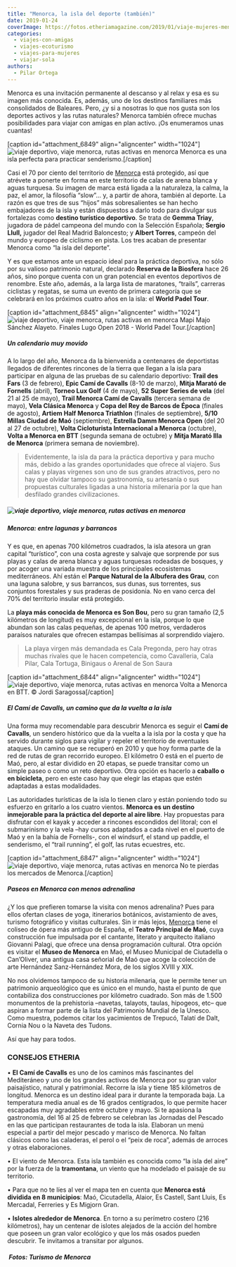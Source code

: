 ```yaml
---
title: "Menorca, la isla del deporte (también)"
date: 2019-01-24
coverImage: https://fotos.etheriamagazine.com/2019/01/viaje-mujeres-menorca-senderismo.jpg
categories: 
  - viajes-con-amigas
  - viajes-ecoturismo
  - viajes-para-mujeres
  - viajar-sola
authors: 
  - Pilar Ortega
---
```


Menorca es una invitación permanente al descanso y al relax y esa es su imagen más conocida. Es, además, uno de los destinos familiares más consolidados de Baleares. Pero, ¿y si a nosotras lo que nos gusta son los deportes activos y las rutas naturales? Menorca también ofrece muchas posibilidades para viajar con amigas en plan activo. ¡Os enumeramos unas cuantas!

\[caption id="attachment\_6849" align="aligncenter" width="1024"\]![viaje deportivo, viaje menorca, rutas activas en menorca](https://fotos.etheriamagazine.com/2019/01/viaje-mujeres-menorca-senderismo-1024x766.jpg "Menorca es una isla perfecta para practicar senderismo.") Menorca es una isla perfecta para practicar senderismo.\[/caption\]

Casi el 70 por ciento del territorio de [Menorca](http://www.menorca.es) está protegido, así que atrévete a ponerte en forma en este territorio de calas de arena blanca y aguas turquesa. Su imagen de marca está ligada a la naturaleza, la calma, la paz, el amor, la filosofía “slow”… y, a partir de ahora, también al deporte. La razón es que tres de sus “hijos” más sobresalientes se han hecho embajadores de la isla y están dispuestos a darlo todo para divulgar sus fortalezas como **destino turístico deportivo**. Se trata de **Gemma Triay**, jugadora de pádel campeona del mundo con la Selección Española; **Sergio Llull,** jugador del Real Madrid Baloncesto; y **Albert Torres**, campeón del mundo y europeo de ciclismo en pista. Los tres acaban de presentar Menorca como “la isla del deporte”.

Y es que estamos ante un espacio ideal para la práctica deportiva, no sólo por su valioso patrimonio natural, declarado **Reserva de la Biosfera** hace 26 años, sino porque cuenta con un gran potencial en eventos deportivos de renombre. Este año, además, a la larga lista de maratones, “trails”, carreras ciclistas y regatas, se suma un evento de primera categoría que se celebrará en los próximos cuatro años en la isla: el **World Padel Tour**.

\[caption id="attachment\_6845" align="aligncenter" width="1024"\]![viaje deportivo, viaje menorca, rutas activas en menorca](https://fotos.etheriamagazine.com/2019/01/viaje-mujeres-menorca-Mapi-Majo-Sanchez-Alayeto-Finales-Lugo-Open-2018-World-Padel-Tour-1024x708.jpg "Mapi Majo Sánchez Alayeto. Finales Lugo Open 2018 - World Padel Tour.") Mapi Majo Sánchez Alayeto. Finales Lugo Open 2018 - World Padel Tour.\[/caption\]

##### Un calendario muy movido

A lo largo del año, Menorca da la bienvenida a centenares de deportistas llegados de diferentes rincones de la tierra que llegan a la isla para participar en alguna de las pruebas de su calendario deportivo: **Trail des Fars** (3 de febrero), **Epic Camí de Cavalls** (8-10 de marzo), **Mitja Marató de Fornells** (abril), **Torneo Lux Golf** (4 de mayo), **52 Super Series de vela** (del 21 al 25 de mayo), **Trail Menorca Camí de Cavalls** (tercera semana de mayo), **Vela Clásica Menorca** y **Copa del Rey de Barcos de Época** (finales de agosto), **Artiem Half Menorca Triathlon** (finales de septiembre), **5/10 Millas Ciudad de Maó** (septiembre), **Estrella Damm Menorca Open** (del 20 al 27 de octubre), **Volta Cicloturista Internacional a Menorca** (octubre), **Volta a Menorca en BTT** (segunda semana de octubre) y **Mitja Marató Illa de Menorca** (primera semana de noviembre).

> Evidentemente, la isla da para la práctica deportiva y para mucho más, debido a las grandes oportunidades que ofrece al viajero. Sus calas y playas vírgenes son uno de sus grandes atractivos, pero no hay que olvidar tampoco su gastronomía, su artesanía o sus propuestas culturales ligadas a una historia milenaria por la que han desfilado grandes civilizaciones.

##### ![viaje deportivo, viaje menorca, rutas activas en menorca](https://fotos.etheriamagazine.com/2019/01/viaje-mujeres-menorca-natacion-1024x684.jpg "Competición de natación en Menorca.")

##### Menorca: entre lagunas y barrancos

Y es que, en apenas 700 kilómetros cuadrados, la isla atesora un gran capital “turístico”, con una costa agreste y salvaje que sorprende por sus playas y calas de arena blanca y aguas turquesas rodeadas de bosques, y por acoger una variada muestra de los principales ecosistemas mediterráneos. Ahí están el **Parque Natural de la Albufera des Grau**, con una laguna salobre, y sus barrancos, sus dunas, sus torrentes, sus conjuntos forestales y sus praderas de posidonia. No en vano cerca del 70% del territorio insular está protegido.

La **playa más conocida de Menorca es Son Bou**, pero su gran tamaño (2,5 kilómetros de longitud) es muy excepcional en la isla, porque lo que abundan son las calas pequeñas, de apenas 100 metros, verdaderos paraísos naturales que ofrecen estampas bellísimas al sorprendido viajero.

> La playa virgen más demandada es Cala Pregonda, pero hay otras muchas rivales que le hacen competencia, como Cavalleria, Cala Pilar, Cala Tortuga, Binigaus o Arenal de Son Saura

\[caption id="attachment\_6844" align="aligncenter" width="1024"\]![viaje deportivo, viaje menorca, rutas activas en menorca](https://fotos.etheriamagazine.com/2019/01/viaje-mujeres-menorca-JordiSaragossa-1024x683.jpg "Recorrer el perímetro de la isla en bicicleta también es hacer turismo.") Volta a Menorca en BTT. © Jordi Saragossa\[/caption\]

##### El Camí de Cavalls, un camino que da la vuelta a la isla

Una forma muy recomendable para descubrir Menorca es seguir el **Camí de Cavalls**, un sendero histórico que da la vuelta a la isla por la costa y que ha servido durante siglos para vigilar y repeler el territorio de eventuales ataques. Un camino que se recuperó en 2010 y que hoy forma parte de la red de rutas de gran recorrido europeo. El kilómetro 0 está en el puerto de Maó, pero, al estar dividido en 20 etapas, se puede transitar como un simple paseo o como un reto deportivo. Otra opción es hacerlo a **caballo o en bicicleta**, pero en este caso hay que elegir las etapas que estén adaptadas a estas modalidades.

Las autoridades turísticas de la isla lo tienen claro y están poniendo todo su esfuerzo en gritarlo a los cuatro vientos. **Menorca es un destino inmejorable para la práctica del deporte al aire libre**. Hay propuestas para disfrutar con el kayak y acceder a rincones escondidos del litoral; con el submarinismo y la vela –hay cursos adaptados a cada nivel en el puerto de Maó y en la bahía de Fornells-, con el windsurf, el stand up paddle, el senderismo, el “trail running”, el golf, las rutas ecuestres, etc.

\[caption id="attachment\_6847" align="aligncenter" width="1024"\]![viaje deportivo, viaje menorca, rutas activas en menorca](https://fotos.etheriamagazine.com/2019/01/viaje-mujeres-menorca-mercado-1024x687.jpg "No te pierdas los mercados de Menorca.") No te pierdas los mercados de Menorca.\[/caption\]

##### Paseos en Menorca con menos adrenalina

¿Y los que prefieren tomarse la visita con menos adrenalina? Pues para ellos ofertan clases de yoga, itinerarios botánicos, avistamiento de aves, turismo fotográfico y visitas culturales. Sin ir más lejos, [Menorca](https://etheriamagazine.com/2018/11/05/15-tips-para-disfrutar-de-menorca-fuera-de-temporada/) tiene el coliseo de ópera más antiguo de España, el **Teatro Principal de Maó**, cuya construcción fue impulsada por el cantante, literato y arquitecto italiano Giovanni Palagi, que ofrece una densa programación cultural. Otra opción es visitar el **Museo de Menorca** en Maó, el Museo Municipal de Ciutadella o Can’Oliver, una antigua casa señorial de Maó que acoge la colección de arte Hernández Sanz-Hernández Mora, de los siglos XVIII y XIX.

No nos olvidemos tampoco de su historia milenaria, que le permite tener un patrimonio arqueológico que es único en el mundo, hasta el punto de que contabiliza dos construcciones por kilómetro cuadrado. Son más de 1.500 monumentos de la prehistoria –navetas, talayots, taulas, hipogeos, etc– que aspiran a formar parte de la lista del Patrimonio Mundial de la Unesco. Como muestra, podemos citar los yacimientos de Trepucó, Talatí de Dalt, Cornia Nou o la Naveta des Tudons.

Así que hay para todos.

### CONSEJOS ETHERIA

• **El Camí de Cavalls** es uno de los caminos más fascinantes del Mediteráneo y uno de los grandes activos de Menorca por su gran valor paisajístico, natural y patrimonial. Recorre la isla y tiene 185 kilómetros de longitud. Menorca es un destino ideal para ir durante la temporada baja. La temperatura media anual es de 16 grados centígrados, lo que permite hacer escapadas muy agradables entre octubre y mayo. Si te apasiona la gastronomía, del 16 al 25 de febrero se celebran las Jornadas del Pescado en las que participan restaurantes de toda la isla. Elaboran un menú especial a partir del mejor pescado y marisco de Menorca. No faltan clásicos como las caladeras, el perol o el “peix de roca”, además de arroces y otras elaboraciones.

• El viento de Menorca. Esta isla también es conocida como “la isla del aire” por la fuerza de la **tramontana**, un viento que ha modelado el paisaje de su territorio.

• Para que no te líes al ver el mapa ten en cuenta que **Menorca está dividida en 8 municipios**: Maó, Cicutadella, Alaior, Es Castell, Sant Lluis, Es Mercadal, Ferreries y Es Migjorn Gran.

• **Islotes alrededor de Menorca**. En torno a su perímetro costero (216 kilómetros), hay un centenar de islotes alejados de la acción del hombre que poseen un gran valor ecológico y que los más osados pueden descubrir. Te invitamos a transitar por algunos.

#####  Fotos: Turismo de Menorca
